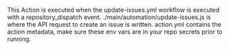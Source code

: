 This Action is executed when the update-issues.yml workflow is executed with a repository_dispatch event. ./main/automation/update-issues.js is where the API request to create an issue is written. action.yml contains the action metadata, make sure these env vars are in your repo secrets prior to running.
